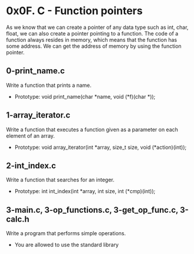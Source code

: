 # 0x0F. C - Function pointers
As we know that we can create a pointer of any data type such as int, char, float, we can also create a pointer pointing to a function. The code of a function always resides in memory, which means that the function has some address. We can get the address of memory by using the function pointer.
## 0-print_name.c
Write a function that prints a name.
* Prototype: void print_name(char *name, void (*f)(char *));
## 1-array_iterator.c
Write a function that executes a function given as a parameter on each element of an array.
* Prototype: void array_iterator(int *array, size_t size, void (*action)(int));
## 2-int_index.c
Write a function that searches for an integer.
* Prototype: int int_index(int *array, int size, int (*cmp)(int));
## 3-main.c, 3-op_functions.c, 3-get_op_func.c, 3-calc.h
Write a program that performs simple operations.
* You are allowed to use the standard library
